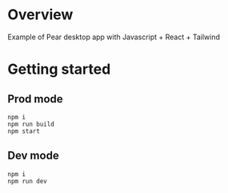 # Overview
Example of Pear desktop app with Javascript + React + Tailwind

# Getting started
## Prod mode
```shell
npm i
npm run build
npm start
```

## Dev mode
```shell
npm i
npm run dev
```
